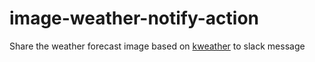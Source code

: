# image-weather-notify-action
Share the weather forecast image based on [kweather](https://www.kweather.co.kr) to slack message
